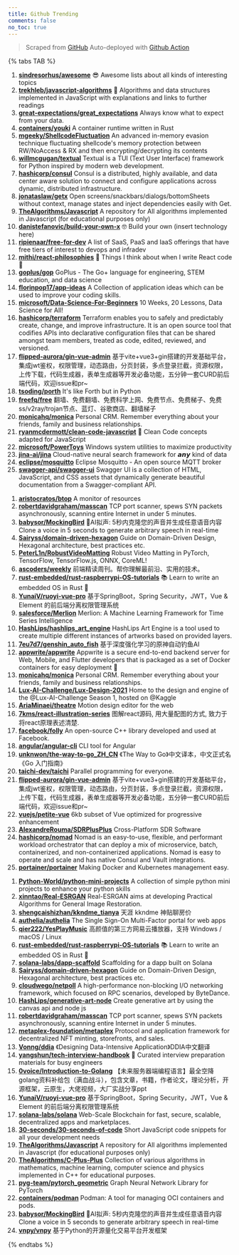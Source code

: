 ```yaml
---
title: Github Trending
comments: false
no_toc: true
---
```


> Scraped from [GitHub](https://github.com/trending)
Auto-deployed with [Github Action](https://docs.github.com/en/actions)

{% tabs TAB %}
<!-- tab Daily -->
1. [**sindresorhus/awesome**](https://github.com/sindresorhus/awesome)
😎 Awesome lists about all kinds of interesting topics
2. [**trekhleb/javascript-algorithms**](https://github.com/trekhleb/javascript-algorithms)
📝 Algorithms and data structures implemented in JavaScript with explanations and links to further readings
3. [**great-expectations/great_expectations**](https://github.com/great-expectations/great_expectations)
Always know what to expect from your data.
4. [**containers/youki**](https://github.com/containers/youki)
A container runtime written in Rust
5. [**mgeeky/ShellcodeFluctuation**](https://github.com/mgeeky/ShellcodeFluctuation)
An advanced in-memory evasion technique fluctuating shellcode's memory protection between RW/NoAccess & RX and then encrypting/decrypting its contents
6. [**willmcgugan/textual**](https://github.com/willmcgugan/textual)
Textual is a TUI (Text User Interface) framework for Python inspired by modern web development.
7. [**hashicorp/consul**](https://github.com/hashicorp/consul)
Consul is a distributed, highly available, and data center aware solution to connect and configure applications across dynamic, distributed infrastructure.
8. [**jonataslaw/getx**](https://github.com/jonataslaw/getx)
Open screens/snackbars/dialogs/bottomSheets without context, manage states and inject dependencies easily with Get.
9. [**TheAlgorithms/Javascript**](https://github.com/TheAlgorithms/Javascript)
A repository for All algorithms implemented in Javascript (for educational purposes only)
10. [**danistefanovic/build-your-own-x**](https://github.com/danistefanovic/build-your-own-x)
🤓 Build your own (insert technology here)
11. [**ripienaar/free-for-dev**](https://github.com/ripienaar/free-for-dev)
A list of SaaS, PaaS and IaaS offerings that have free tiers of interest to devops and infradev
12. [**mithi/react-philosophies**](https://github.com/mithi/react-philosophies)
🧘 Things I think about when I write React code 🧘
13. [**goplus/gop**](https://github.com/goplus/gop)
GoPlus - The Go+ language for engineering, STEM education, and data science
14. [**florinpop17/app-ideas**](https://github.com/florinpop17/app-ideas)
A Collection of application ideas which can be used to improve your coding skills.
15. [**microsoft/Data-Science-For-Beginners**](https://github.com/microsoft/Data-Science-For-Beginners)
10 Weeks, 20 Lessons, Data Science for All!
16. [**hashicorp/terraform**](https://github.com/hashicorp/terraform)
Terraform enables you to safely and predictably create, change, and improve infrastructure. It is an open source tool that codifies APIs into declarative configuration files that can be shared amongst team members, treated as code, edited, reviewed, and versioned.
17. [**flipped-aurora/gin-vue-admin**](https://github.com/flipped-aurora/gin-vue-admin)
基于vite+vue3+gin搭建的开发基础平台，集成jwt鉴权，权限管理，动态路由，分页封装，多点登录拦截，资源权限，上传下载，代码生成器，表单生成器等开发必备功能，五分钟一套CURD前后端代码，欢迎issue和pr~
18. [**tsoding/porth**](https://github.com/tsoding/porth)
It's like Forth but in Python
19. [**freefq/free**](https://github.com/freefq/free)
翻墙、免费翻墙、免费科学上网、免费节点、免费梯子、免费ss/v2ray/trojan节点、蓝灯、谷歌商店、翻墙梯子
20. [**monicahq/monica**](https://github.com/monicahq/monica)
Personal CRM. Remember everything about your friends, family and business relationships.
21. [**ryanmcdermott/clean-code-javascript**](https://github.com/ryanmcdermott/clean-code-javascript)
🛁 Clean Code concepts adapted for JavaScript
22. [**microsoft/PowerToys**](https://github.com/microsoft/PowerToys)
Windows system utilities to maximize productivity
23. [**jina-ai/jina**](https://github.com/jina-ai/jina)
Cloud-native neural search framework for 𝙖𝙣𝙮 kind of data
24. [**eclipse/mosquitto**](https://github.com/eclipse/mosquitto)
Eclipse Mosquitto - An open source MQTT broker
25. [**swagger-api/swagger-ui**](https://github.com/swagger-api/swagger-ui)
Swagger UI is a collection of HTML, JavaScript, and CSS assets that dynamically generate beautiful documentation from a Swagger-compliant API.
<!-- endtab -->
<!-- tab Weekly -->
1. [**aristocratos/btop**](https://github.com/aristocratos/btop)
A monitor of resources
2. [**robertdavidgraham/masscan**](https://github.com/robertdavidgraham/masscan)
TCP port scanner, spews SYN packets asynchronously, scanning entire Internet in under 5 minutes.
3. [**babysor/MockingBird**](https://github.com/babysor/MockingBird)
🚀AI拟声: 5秒内克隆您的声音并生成任意语音内容 Clone a voice in 5 seconds to generate arbitrary speech in real-time
4. [**Sairyss/domain-driven-hexagon**](https://github.com/Sairyss/domain-driven-hexagon)
Guide on Domain-Driven Design, Hexagonal architecture, best practices etc.
5. [**PeterL1n/RobustVideoMatting**](https://github.com/PeterL1n/RobustVideoMatting)
Robust Video Matting in PyTorch, TensorFlow, TensorFlow.js, ONNX, CoreML!
6. [**ascoders/weekly**](https://github.com/ascoders/weekly)
前端精读周刊。帮你理解最前沿、实用的技术。
7. [**rust-embedded/rust-raspberrypi-OS-tutorials**](https://github.com/rust-embedded/rust-raspberrypi-OS-tutorials)
📚 Learn to write an embedded OS in Rust 🦀
8. [**YunaiV/ruoyi-vue-pro**](https://github.com/YunaiV/ruoyi-vue-pro)
基于SpringBoot，Spring Security，JWT，Vue & Element 的前后端分离权限管理系统
9. [**salesforce/Merlion**](https://github.com/salesforce/Merlion)
Merlion: A Machine Learning Framework for Time Series Intelligence
10. [**HashLips/hashlips_art_engine**](https://github.com/HashLips/hashlips_art_engine)
HashLips Art Engine is a tool used to create multiple different instances of artworks based on provided layers.
11. [**7eu7d7/genshin_auto_fish**](https://github.com/7eu7d7/genshin_auto_fish)
基于深度强化学习的原神自动钓鱼AI
12. [**appwrite/appwrite**](https://github.com/appwrite/appwrite)
Appwrite is a secure end-to-end backend server for Web, Mobile, and Flutter developers that is packaged as a set of Docker containers for easy deployment 🚀
13. [**monicahq/monica**](https://github.com/monicahq/monica)
Personal CRM. Remember everything about your friends, family and business relationships.
14. [**Lux-AI-Challenge/Lux-Design-2021**](https://github.com/Lux-AI-Challenge/Lux-Design-2021)
Home to the design and engine of the @Lux-AI-Challenge Season 1, hosted on @Kaggle
15. [**AriaMinaei/theatre**](https://github.com/AriaMinaei/theatre)
Motion design editor for the web
16. [**7kms/react-illustration-series**](https://github.com/7kms/react-illustration-series)
图解react源码, 用大量配图的方式, 致力于将react原理表述清楚.
17. [**facebook/folly**](https://github.com/facebook/folly)
An open-source C++ library developed and used at Facebook.
18. [**angular/angular-cli**](https://github.com/angular/angular-cli)
CLI tool for Angular
19. [**unknwon/the-way-to-go_ZH_CN**](https://github.com/unknwon/the-way-to-go_ZH_CN)
《The Way to Go》中文译本，中文正式名《Go 入门指南》
20. [**taichi-dev/taichi**](https://github.com/taichi-dev/taichi)
Parallel programming for everyone.
21. [**flipped-aurora/gin-vue-admin**](https://github.com/flipped-aurora/gin-vue-admin)
基于vite+vue3+gin搭建的开发基础平台，集成jwt鉴权，权限管理，动态路由，分页封装，多点登录拦截，资源权限，上传下载，代码生成器，表单生成器等开发必备功能，五分钟一套CURD前后端代码，欢迎issue和pr~
22. [**vuejs/petite-vue**](https://github.com/vuejs/petite-vue)
6kb subset of Vue optimized for progressive enhancement
23. [**AlexandreRouma/SDRPlusPlus**](https://github.com/AlexandreRouma/SDRPlusPlus)
Cross-Platform SDR Software
24. [**hashicorp/nomad**](https://github.com/hashicorp/nomad)
Nomad is an easy-to-use, flexible, and performant workload orchestrator that can deploy a mix of microservice, batch, containerized, and non-containerized applications. Nomad is easy to operate and scale and has native Consul and Vault integrations.
25. [**portainer/portainer**](https://github.com/portainer/portainer)
Making Docker and Kubernetes management easy.
<!-- endtab -->
<!-- tab Monthly -->
1. [**Python-World/python-mini-projects**](https://github.com/Python-World/python-mini-projects)
A collection of simple python mini projects to enhance your python skills
2. [**xinntao/Real-ESRGAN**](https://github.com/xinntao/Real-ESRGAN)
Real-ESRGAN aims at developing Practical Algorithms for General Image Restoration.
3. [**shengcaishizhan/kkndme_tianya**](https://github.com/shengcaishizhan/kkndme_tianya)
天涯 kkndme 神贴聊房价
4. [**authelia/authelia**](https://github.com/authelia/authelia)
The Single Sign-On Multi-Factor portal for web apps
5. [**qier222/YesPlayMusic**](https://github.com/qier222/YesPlayMusic)
高颜值的第三方网易云播放器，支持 Windows / macOS / Linux
6. [**rust-embedded/rust-raspberrypi-OS-tutorials**](https://github.com/rust-embedded/rust-raspberrypi-OS-tutorials)
📚 Learn to write an embedded OS in Rust 🦀
7. [**solana-labs/dapp-scaffold**](https://github.com/solana-labs/dapp-scaffold)
Scaffolding for a dapp built on Solana
8. [**Sairyss/domain-driven-hexagon**](https://github.com/Sairyss/domain-driven-hexagon)
Guide on Domain-Driven Design, Hexagonal architecture, best practices etc.
9. [**cloudwego/netpoll**](https://github.com/cloudwego/netpoll)
A high-performance non-blocking I/O networking framework, which focused on RPC scenarios, developed by ByteDance.
10. [**HashLips/generative-art-node**](https://github.com/HashLips/generative-art-node)
Create generative art by using the canvas api and node js
11. [**robertdavidgraham/masscan**](https://github.com/robertdavidgraham/masscan)
TCP port scanner, spews SYN packets asynchronously, scanning entire Internet in under 5 minutes.
12. [**metaplex-foundation/metaplex**](https://github.com/metaplex-foundation/metaplex)
Protocol and application framework for decentralized NFT minting, storefronts, and sales.
13. [**Vonng/ddia**](https://github.com/Vonng/ddia)
《Designing Data-Intensive Application》DDIA中文翻译
14. [**yangshun/tech-interview-handbook**](https://github.com/yangshun/tech-interview-handbook)
💯 Curated interview preparation materials for busy engineers
15. [**0voice/Introduction-to-Golang**](https://github.com/0voice/Introduction-to-Golang)
【未来服务器端编程语言】最全空降golang资料补给包（满血战斗），包含文章，书籍，作者论文，理论分析，开源框架，云原生，大佬视频，大厂实战分享ppt
16. [**YunaiV/ruoyi-vue-pro**](https://github.com/YunaiV/ruoyi-vue-pro)
基于SpringBoot，Spring Security，JWT，Vue & Element 的前后端分离权限管理系统
17. [**solana-labs/solana**](https://github.com/solana-labs/solana)
Web-Scale Blockchain for fast, secure, scalable, decentralized apps and marketplaces.
18. [**30-seconds/30-seconds-of-code**](https://github.com/30-seconds/30-seconds-of-code)
Short JavaScript code snippets for all your development needs
19. [**TheAlgorithms/Javascript**](https://github.com/TheAlgorithms/Javascript)
A repository for All algorithms implemented in Javascript (for educational purposes only)
20. [**TheAlgorithms/C-Plus-Plus**](https://github.com/TheAlgorithms/C-Plus-Plus)
Collection of various algorithms in mathematics, machine learning, computer science and physics implemented in C++ for educational purposes.
21. [**pyg-team/pytorch_geometric**](https://github.com/pyg-team/pytorch_geometric)
Graph Neural Network Library for PyTorch
22. [**containers/podman**](https://github.com/containers/podman)
Podman: A tool for managing OCI containers and pods.
23. [**babysor/MockingBird**](https://github.com/babysor/MockingBird)
🚀AI拟声: 5秒内克隆您的声音并生成任意语音内容 Clone a voice in 5 seconds to generate arbitrary speech in real-time
24. [**vnpy/vnpy**](https://github.com/vnpy/vnpy)
基于Python的开源量化交易平台开发框架
<!-- endtab -->
{% endtabs %}
